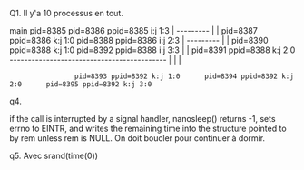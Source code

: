 Q1. Il y'a 10 processus en tout.

main pid=8385
                pid=8386 ppid=8385 i:j 1:3
                            |
                        ---------
                        |       |
pid=8387 ppid=8386 k:j 1:0  pid=8388 ppid=8386 i:j 2:3
                                              |
                                          ---------
                                          |       |
                    pid=8390 ppid=8388 k:j 1:0  pid=8392 ppid=8388 i:j 3:3
                        |                                      |
        pid=8391 ppid=8388 k:j 2:0          -------------------------------------------
                                            |                  |                      |
                            
                    pid=8393 ppid=8392 k:j 1:0      pid=8394 ppid=8392 k:j 2:0      pid=8395 ppid=8392 k:j 3:0


q4.

if the call is interrupted by a signal handler, nanosleep() returns -1, sets errno to EINTR, and writes the remaining time into the structure pointed to by rem unless rem is NULL. On doit boucler pour continuer à dormir.


q5. Avec srand(time(0))



